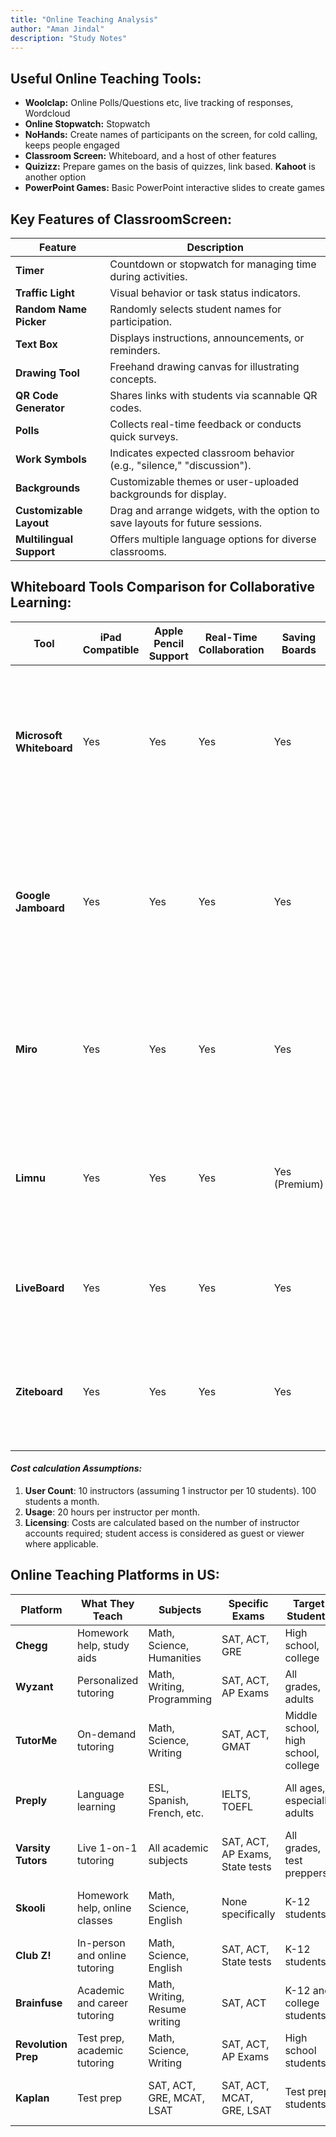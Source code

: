 ```yaml
---
title: "Online Teaching Analysis"
author: "Aman Jindal"
description: "Study Notes"
---
```


## Useful Online Teaching Tools:

- **Woolclap:** Online Polls/Questions etc, live tracking of responses, Wordcloud
- **Online Stopwatch:** Stopwatch
- **NoHands:** Create names of participants on the screen, for cold calling, keeps people engaged
- **Classroom Screen:** Whiteboard, and a host of other features
- **Quizizz:** Prepare games on the basis of quizzes, link based. **Kahoot** is another option
- **PowerPoint Games:** Basic PowerPoint interactive slides to create games  

## Key Features of ClassroomScreen:

| **Feature**                 | **Description**                                                                 |
|------------------------------|---------------------------------------------------------------------------------|
| **Timer**                   | Countdown or stopwatch for managing time during activities.                     |
| **Traffic Light**           | Visual behavior or task status indicators.                                      |
| **Random Name Picker**      | Randomly selects student names for participation.                               |
| **Text Box**                | Displays instructions, announcements, or reminders.                            |
| **Drawing Tool**            | Freehand drawing canvas for illustrating concepts.                              |
| **QR Code Generator**       | Shares links with students via scannable QR codes.                             |
| **Polls**                   | Collects real-time feedback or conducts quick surveys.                         |
| **Work Symbols**            | Indicates expected classroom behavior (e.g., "silence," "discussion").          |
| **Backgrounds**             | Customizable themes or user-uploaded backgrounds for display.                  |
| **Customizable Layout**     | Drag and arrange widgets, with the option to save layouts for future sessions.  |
| **Multilingual Support**    | Offers multiple language options for diverse classrooms.                       |

## Whiteboard Tools Comparison for Collaborative Learning:

| **Tool**                 | **iPad Compatible** | **Apple Pencil Support** | **Real-Time Collaboration** | **Saving Boards** | **Cost Considerations**                                                                                                                                                                                                                       | **Description**                                                                                                                                                                                                                           |
|---------------------------|---------------------|---------------------------|-----------------------------|--------------------|------------------------------------------------------------------------------------------------------------------------------------------------------------------------------------------------------------------------------------------------|-------------------------------------------------------------------------------------------------------------------------------------------------------------------------------------------------------------------------------------------|
| **Microsoft Whiteboard** | Yes                 | Yes                       | Yes                         | Yes                | **Included with Microsoft 365**: Business Basic at $6/user/month. For 10 instructors teaching 20 classes a month: 10 users x $6 = **$60/month**.                                                                                             | Integrated with Microsoft 365; supports real-time collaboration and board saving. Ideal for organizations already using Microsoft tools.                                                                                                  |
| **Google Jamboard**       | Yes                 | Yes                       | Yes                         | Yes                | **Included with Google Workspace**: Business Starter plan at $6/user/month. For 10 instructors teaching 20 classes a month: 10 users x $6 = **$60/month**.                                                                                  | Part of Google Workspace; allows collaborative whiteboarding with board saving. Suitable for teams utilizing Google services.                                                                                                             |
| **Miro**                  | Yes                 | Yes                       | Yes                         | Yes                | **Starter Plan**: $8/user/month (billed annually). For 10 instructors teaching 20 classes a month: 10 users x $8 = **$80/month**.                                                                                                            | Offers a versatile online whiteboard with extensive features for collaboration and project management.                                                                                                                                    |
| **Limnu**                 | Yes                 | Yes                       | Yes                         | Yes (Premium)      | **Pro Plan**: $5/user/month. For 10 instructors teaching 20 classes a month: 10 users x $5 = **$50/month**.                                                                                                                                  | Focuses on providing a natural drawing experience; suitable for teams seeking straightforward collaborative tools.                                                                                                                         |
| **LiveBoard**             | Yes                 | Yes                       | Yes                         | Yes                | **Premium Plan**: Pricing details not publicly available; contact sales for a quote.                                                                                                                                                          | Designed for online tutoring with features like session recording and real-time collaboration.                                                                                                                                            |
| **Ziteboard**             | Yes                 | Yes                       | Yes                         | Yes                | **Premium Plan**: $9/user/month. For 10 instructors teaching 20 classes a month: 10 users x $9 = **$90/month**.                                                                                                                              | Lightweight online whiteboard focusing on simplicity and ease of use; supports real-time collaboration.                                                                                                                                   |

#### *Cost calculation Assumptions:*
1. **User Count**: 10 instructors (assuming 1 instructor per 10 students). 100 students a month.
2. **Usage**: 20 hours per instructor per month.
3. **Licensing**: Costs are calculated based on the number of instructor accounts required; student access is considered as guest or viewer where applicable.

##  Online Teaching Platforms in US:

| **Platform**       | **What They Teach**             | **Subjects**                  | **Specific Exams**                  | **Target Students**                   | **Teacher Background**                |
|---------------------|--------------------------------|--------------------------------|-------------------------------------|---------------------------------------|---------------------------------------|
| **Chegg**          | Homework help, study aids     | Math, Science, Humanities     | SAT, ACT, GRE                      | High school, college                  | Mostly US-based educators             |
| **Wyzant**         | Personalized tutoring         | Math, Writing, Programming    | SAT, ACT, AP Exams                 | All grades, adults                    | Mix of US-based and international     |
| **TutorMe**        | On-demand tutoring            | Math, Science, Writing        | SAT, ACT, GMAT                     | Middle school, high school, college   | Educators from various countries      |
| **Preply**         | Language learning             | ESL, Spanish, French, etc.    | IELTS, TOEFL                       | All ages, especially adults           | Global, many non-native English tutors|
| **Varsity Tutors** | Live 1-on-1 tutoring          | All academic subjects         | SAT, ACT, AP Exams, State tests    | All grades, test preppers             | Primarily US-based tutors             |
| **Skooli**         | Homework help, online classes | Math, Science, English        | None specifically                  | K-12 students                         | Mostly US and Canada-based teachers   |
| **Club Z!**        | In-person and online tutoring | Math, Science, English        | SAT, ACT, State tests              | K-12 students                         | Local US-based teachers               |
| **Brainfuse**      | Academic and career tutoring  | Math, Writing, Resume writing | SAT, ACT                           | K-12 and college students             | US-based tutors and professionals     |
| **Revolution Prep**| Test prep, academic tutoring  | Math, Science, Writing        | SAT, ACT, AP Exams                 | High school students                  | US-based, professional educators      |
| **Kaplan**         | Test prep                     | SAT, ACT, GRE, MCAT, LSAT     | SAT, ACT, MCAT, GRE, LSAT          | Test prep students                    | Mix of US-based and global educators  |
